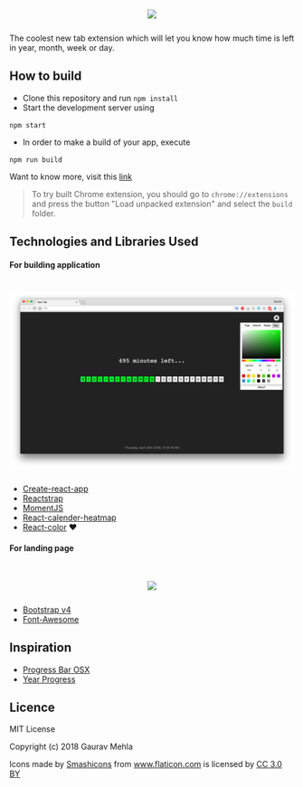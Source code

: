 <h1 align="center"><img src="screenshots/logo.png"></h1>

The coolest new tab extension which will let you know how much time is left in year, month, week or day.

## How to build

- Clone this repository and run `npm install`
- Start the development server using

```
npm start
```
- In order to make a build of your app, execute

```
npm run build
```


Want to know more, visit this [link](https://github.com/facebook/create-react-app/blob/master/packages/react-scripts/template/README.md)

> To try built Chrome extension, you should go to `chrome://extensions` and press the button "Load unpacked extension" and select the `build` folder.

## Technologies and Libraries Used

#### For building application

<h1 align="center"><img src="screenshots/9.png"></h1>

- [Create-react-app](https://github.com/facebook/create-react-app)
- [Reactstrap](https://reactstrap.github.io/)
- [MomentJS](https://momentjs.com/)
- [React-calender-heatmap](https://www.npmjs.com/package/react-calendar-heatmap)
- [React-color](https://casesandberg.github.io/react-color) :heart:

#### For landing page

<h1 align="center"><img src="screenshots/web.png"></h1>

- [Bootstrap v4](https://github.com/twbs/bootstrap)
- [Font-Awesome](http://fontawesome.io/)

## Inspiration

- [Progress Bar OSX](https://www.producthunt.com/posts/progress-bar-osx)
- [Year Progress](https://chrome.google.com/webstore/detail/year-progress/hmejblemllciaklhffpinjgkbngcoopb)

## Licence

MIT License

Copyright (c) 2018 Gaurav Mehla

<div>Icons made by <a href="https://www.flaticon.com/authors/smashicons" title="Smashicons">Smashicons</a> from <a href="https://www.flaticon.com/" title="Flaticon">www.flaticon.com</a> is licensed by <a href="http://creativecommons.org/licenses/by/3.0/" title="Creative Commons BY 3.0" target="_blank">CC 3.0 BY</a></div>





